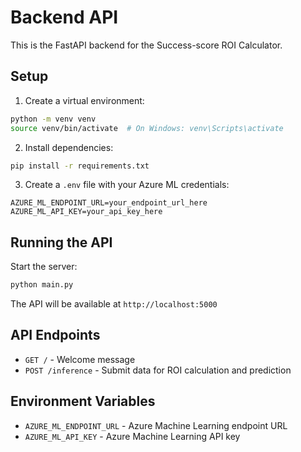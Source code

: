 # Backend API

This is the FastAPI backend for the Success-score ROI Calculator.

## Setup

1. Create a virtual environment:
```bash
python -m venv venv
source venv/bin/activate  # On Windows: venv\Scripts\activate
```

2. Install dependencies:
```bash
pip install -r requirements.txt
```

3. Create a `.env` file with your Azure ML credentials:
```
AZURE_ML_ENDPOINT_URL=your_endpoint_url_here
AZURE_ML_API_KEY=your_api_key_here
```

## Running the API

Start the server:
```bash
python main.py
```

The API will be available at `http://localhost:5000`

## API Endpoints

- `GET /` - Welcome message
- `POST /inference` - Submit data for ROI calculation and prediction

## Environment Variables

- `AZURE_ML_ENDPOINT_URL` - Azure Machine Learning endpoint URL
- `AZURE_ML_API_KEY` - Azure Machine Learning API key
